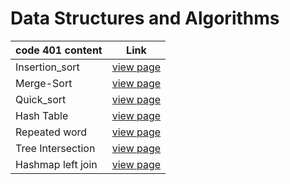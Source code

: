 # Data Structures and Algorithms


| code 401 content         | Link                                                                              |
| ------------------------ | --------------------------------------------------------------------------------- |
| Insertion_sort         | [view page](data_structure/insertion_sort/readme.md) |
| Merge-Sort    | [view page](data_structure/merge_sort/readme.md) |
| Quick_sort    | [view page](data_structure/quick_sort/readme.md) |
| Hash Table    | [view page](data_structure/hashtable/readme.md) |
| Repeated word    | [view page](data_structure/hashmap_repeated_word/readme.md) |
| Tree Intersection    | [view page](data_structure/tree_intersection/readme.md) |
| Hashmap left join    | [view page](data_structure/hashmap_left_join/readme.md) |

